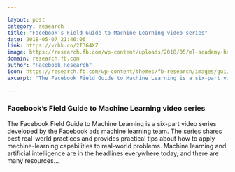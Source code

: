 ```yaml
---

layout: post
category: research
title: "Facebook’s Field Guide to Machine Learning video series"
date: 2018-05-07 21:46:06
link: https://vrhk.co/2I3G4XZ
image: https://research.fb.com/wp-content/uploads/2018/05/ml-academy-hero-graphic.png
domain: research.fb.com
author: "Facebook Research"
icon: https://research.fb.com/wp-content/themes/fb-research/images/gui/facebook.ico
excerpt: "The Facebook Field Guide to Machine Learning is a six-part video series developed by the Facebook ads machine learning team. The series shares best real-world practices and provides practical tips about how to apply machine-learning capabilities to real-world problems. Machine learning and artificial intelligence are in the headlines everywhere today, and there are many resources…"

---
```


### Facebook’s Field Guide to Machine Learning video series

The Facebook Field Guide to Machine Learning is a six-part video series developed by the Facebook ads machine learning team. The series shares best real-world practices and provides practical tips about how to apply machine-learning capabilities to real-world problems. Machine learning and artificial intelligence are in the headlines everywhere today, and there are many resources…